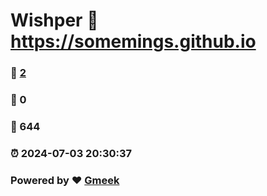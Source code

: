 # Wishper :link: https://somemings.github.io 
### :page_facing_up: [2](https://somemings.github.io/tag.html) 
### :speech_balloon: 0 
### :hibiscus: 644 
### :alarm_clock: 2024-07-03 20:30:37 
### Powered by :heart: [Gmeek](https://github.com/Meekdai/Gmeek)
